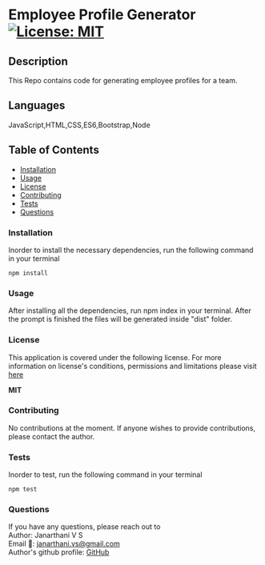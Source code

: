 
# Employee Profile Generator [![License: MIT](https://img.shields.io/badge/License-MIT-yellow.svg)](https://opensource.org/licenses/MIT)

## Description
This Repo contains code for generating employee profiles for a team. 

## Languages
JavaScript,HTML,CSS,ES6,Bootstrap,Node

## Table of Contents
* [Installation](#Installation)
* [Usage](#Usage)
* [License](#License)
* [Contributing](#Contributing)
* [Tests](#Tests)
* [Questions](#Questions)

### Installation
Inorder to install the necessary dependencies, run the following command in your terminal

```npm install```

### Usage
After installing all the dependencies, run npm index in your terminal. After the prompt is finished the files will be generated inside "dist" folder.

### License
This application is covered under the following license. For more information on license's conditions, permissions and limitations please visit [here](https://choosealicense.com/licenses/) 

**MIT**

### Contributing 
No contributions at the moment. If anyone wishes to provide contributions, please contact the author.

### Tests
Inorder to test, run the following command in your terminal

```npm test```

### Questions
If you have any questions, please reach out to <br>
Author: Janarthani V S <br>
Email 📧: janarthani.vs@gmail.com <br>
Author's github profile: [GitHub](https://github.com/vsjanarthani)
